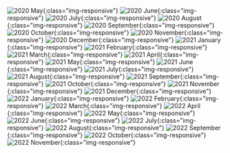 ![2020 May](/humblebundle/HB_2020_05.png){:class="img-responsive"}
![2020 June](/humblebundle/HB_2020_06.png){:class="img-responsive"}
![2020 July](/humblebundle/HB_2020_07.png){:class="img-responsive"}
![2020 August](/humblebundle/HB_2020_08.png){:class="img-responsive"}
![2020 September](/humblebundle/HB_2020_09.png){:class="img-responsive"}
![2020 October](/humblebundle/HB_2020_10.png){:class="img-responsive"}
![2020 November](/humblebundle/HB_2020_11.png){:class="img-responsive"}
![2020 December](/humblebundle/HB_2020_12.png){:class="img-responsive"}
![2021 January](/humblebundle/HB_2021_01.png){:class="img-responsive"}
![2021 February](/humblebundle/HB_2021_02.png){:class="img-responsive"}
![2021 March](/humblebundle/HB_2021_03.png){:class="img-responsive"}
![2021 April](/humblebundle/HB_2021_04.png){:class="img-responsive"}
![2021 May](/humblebundle/HB_2021_05.png){:class="img-responsive"}
![2021 June](/humblebundle/HB_2021_06.png){:class="img-responsive"}
![2021 July](/humblebundle/HB_2021_07.png){:class="img-responsive"}
![2021 August](/humblebundle/HB_2021_08.png){:class="img-responsive"}
![2021 September](/humblebundle/HB_2021_09.png){:class="img-responsive"}
![2021 October](/humblebundle/HB_2021_10.png){:class="img-responsive"}
![2021 November](/humblebundle/HB_2021_11.png){:class="img-responsive"}
![2021 December](/humblebundle/HB_2021_12.png){:class="img-responsive"}
![2022 January](/humblebundle/HB_2022_01.png){:class="img-responsive"}
![2022 February](/humblebundle/HB_2022_02.png){:class="img-responsive"}
![2022 March](/humblebundle/HB_2022_03.png){:class="img-responsive"}
![2022 April](/humblebundle/HB_2022_04.png){:class="img-responsive"}
![2022 May](/humblebundle/HB_2022_05.png){:class="img-responsive"}
![2022 June](/humblebundle/HB_2022_06.png){:class="img-responsive"}
![2022 July](/humblebundle/HB_2022_07.png){:class="img-responsive"}
![2022 August](/humblebundle/HB_2022_08.png){:class="img-responsive"}
![2022 September](/humblebundle/HB_2022_09.png){:class="img-responsive"}
![2022 October](/humblebundle/HB_2022_10.png){:class="img-responsive"}
![2022 November](/humblebundle/HB_2022_11.png){:class="img-responsive"}
